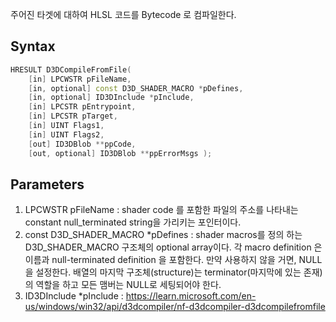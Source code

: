 주어진 타겟에 대하여 HLSL 코드를 Bytecode 로 컴파일한다.

## Syntax

```c++
HRESULT D3DCompileFromFile( 
	[in] LPCWSTR pFileName, 
	[in, optional] const D3D_SHADER_MACRO *pDefines, 
	[in, optional] ID3DInclude *pInclude, 
	[in] LPCSTR pEntrypoint, 
	[in] LPCSTR pTarget, 
	[in] UINT Flags1, 
	[in] UINT Flags2, 
	[out] ID3DBlob **ppCode, 
	[out, optional] ID3DBlob **ppErrorMsgs );
```

## Parameters

1. LPCWSTR pFileName : shader code 를 포함한 파일의 주소를 나타내는  constant null_terminated string을 가리키는 포인터이다.
2. const D3D_SHADER_MACRO *pDefines : shader macros를 정의 하는 D3D_SHADER_MACRO 구조체의 optional array이다. 각 macro definition 은 이름과 null-terminated definition 을 포함한다. 만약 사용하지 않을 거면, NULL 을 설정한다. 배열의 마지막 구조체(structure)는 terminator(마지막에 있는 존재)의 역할을 하고 모든 맴버는 NULL로 세팅되어야 한다.
3. ID3DInclude *pInclude : 
https://learn.microsoft.com/en-us/windows/win32/api/d3dcompiler/nf-d3dcompiler-d3dcompilefromfile